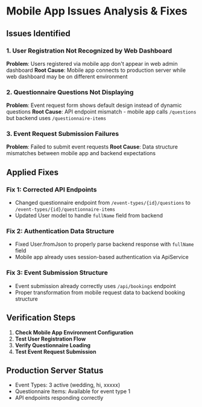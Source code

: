 # Mobile App Issues Analysis & Fixes

## Issues Identified

### 1. User Registration Not Recognized by Web Dashboard
**Problem**: Users registered via mobile app don't appear in web admin dashboard
**Root Cause**: Mobile app connects to production server while web dashboard may be on different environment

### 2. Questionnaire Questions Not Displaying
**Problem**: Event request form shows default design instead of dynamic questions
**Root Cause**: API endpoint mismatch - mobile app calls `/questions` but backend uses `/questionnaire-items`

### 3. Event Request Submission Failures  
**Problem**: Failed to submit event requests
**Root Cause**: Data structure mismatches between mobile app and backend expectations

## Applied Fixes

### Fix 1: Corrected API Endpoints
- Changed questionnaire endpoint from `/event-types/{id}/questions` to `/event-types/{id}/questionnaire-items`
- Updated User model to handle `fullName` field from backend

### Fix 2: Authentication Data Structure
- Fixed User.fromJson to properly parse backend response with `fullName` field
- Mobile app already uses session-based authentication via ApiService

### Fix 3: Event Submission Structure
- Event submission already correctly uses `/api/bookings` endpoint
- Proper transformation from mobile request data to backend booking structure

## Verification Steps

1. **Check Mobile App Environment Configuration**
2. **Test User Registration Flow**  
3. **Verify Questionnaire Loading**
4. **Test Event Request Submission**

## Production Server Status
- Event Types: 3 active (wedding, hi, xxxxx)
- Questionnaire Items: Available for event type 1
- API endpoints responding correctly
